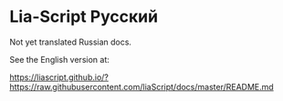 <!--

author:   Andre Dietrich
email:    andre.dietrich@ovgu.de
version:  1.0.0
language: en_US
narrator: Deutsch Female

comment:  Russian dummy version.

translation: Deutsch   German.md
translation: English   ../README.md
translation: Français  French.md
translation: Русский   Russian.md

base: ../

-->

# Lia-Script **Русский**


Not yet translated Russian docs.

See the English version at:

https://liascript.github.io/?https://raw.githubusercontent.com/liaScript/docs/master/README.md
